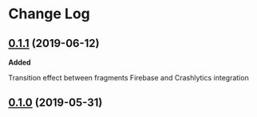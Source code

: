 # Change Log

## [0.1.1](https://github.com/artemkaxboy/autoredial-ce/releases/tag/0.1.1) (2019-06-12)

**Added**

Transition effect between fragments
Firebase and Crashlytics integration


## [0.1.0](https://github.com/artemkaxboy/autoredial-ce/releases/tag/0.1.0) (2019-05-31)